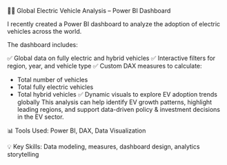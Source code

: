 🚗🔋 Global Electric Vehicle Analysis – Power BI Dashboard

I recently created a Power BI dashboard to analyze the adoption of electric vehicles across the world.

 The dashboard includes:
 
 ✅ Global data on fully electric and hybrid vehicles
 ✅ Interactive filters for region, year, and vehicle type
 ✅ Custom DAX measures to calculate:
 - Total number of vehicles
 - Total fully electric vehicles
 - Total hybrid vehicles
 ✅ Dynamic visuals to explore EV adoption trends globally
This analysis can help identify EV growth patterns, highlight leading regions, and support data-driven policy & investment decisions in the EV sector.

📊 Tools Used: Power BI, DAX, Data Visualization

 💡 Key Skills: Data modeling, measures, dashboard design, analytics storytelling
